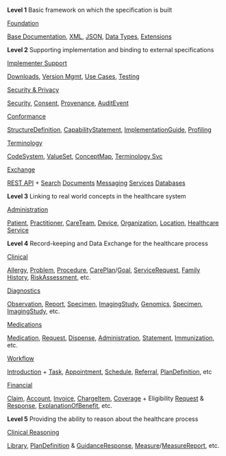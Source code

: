 **Level 1** Basic framework on which the specification is built

[<span>Foundation</span>](foundation-module.html)

<span> [Base Documentation](documentation.html), [XML](xml.html), [JSON](json.html), [Data Types](datatypes.html), [Extensions](extensibility.html)</span>

**Level 2** Supporting implementation and binding to external specifications

[<span>Implementer Support</span>](implsupport-module.html)

[Downloads](downloads.html),
[Version Mgmt](versioning.html),
[Use Cases](usecases.html),
[Testing](testing.html)

[<span>Security & Privacy</span>](secpriv-module.html)

[Security](security.html),
[Consent](consent.html),
[Provenance](provenance.html),
[AuditEvent](auditevent.html)

[<span>Conformance</span>](conformance-module.html)

[StructureDefinition](structuredefinition.html),
[CapabilityStatement](capabilitystatement.html),
[ImplementationGuide](implementationguide.html),
[Profiling](profiling.html)

[<span>Terminology</span>](terminology-module.html)

[CodeSystem](codesystem.html),
[ValueSet](valueset.html),
[ConceptMap](conceptmap.html),
[Terminology Svc](terminology-service.html)

[<span>Exchange</span>](exchange-module.html)

[REST API](http.html) + [Search](search.html)
[Documents](documents.html)
[Messaging](messaging.html)
[Services](services.html)
[Databases](storage.html)

**Level 3** Linking to real world concepts in the healthcare system

[<span>Administration</span>](administration-module.html)

<span> [Patient](patient.html), [Practitioner](practitioner.html), [CareTeam](careteam.html), [Device](device.html), [Organization](organization.html), [Location](location.html), [Healthcare Service](healthcareservice.html)</span>

**Level 4** Record-keeping and Data Exchange for the healthcare process

[<span>Clinical</span>](clinicalsummary-module.html)

[Allergy](allergyintolerance.html), [Problem](condition.html), [Procedure](procedure.html), [CarePlan](careplan.html)/[Goal](goal.html), [ServiceRequest](servicerequest.html), [Family History](familymemberhistory.html), [RiskAssessment](riskassessment.html), etc.

[<span>Diagnostics</span>](diagnostics-module.html)

[Observation](observation.html), [Report](diagnosticreport.html), [Specimen](specimen.html), [ImagingStudy](imagingstudy.html), [Genomics](genomics.html), [Specimen](specimen.html), [ImagingStudy](imagingstudy.html), etc.

[<span>Medications</span>](medications-module.html)

[Medication](medication.html),
[Request](medicationrequest.html), [Dispense](medicationdispense.html),
[Administration](medicationadministration.html),
[Statement](medicationstatement.html),
[Immunization](immunization.html), etc.

[<span>Workflow</span>](workflow-module.html)

[Introduction](workflow.html) + [Task](task.html), [Appointment](appointment.html), [Schedule](schedule.html), [Referral](servicerequest.html), [PlanDefinition](plandefinition.html), etc

[<span>Financial</span>](financial-module.html)

[Claim](claim.html), [Account](account.html),
[Invoice](invoice.html), [ChargeItem](chargeitem.html),
[Coverage](coverage.html) + Eligibility
[Request](coverageeligibilityrequest.html) & [Response](coverageeligibilityresponse.html), [ExplanationOfBenefit](explanationofbenefit.html), etc.

**Level 5** Providing the ability to reason about the healthcare process

[<span>Clinical Reasoning</span>](clinicalreasoning-module.html)

<span>[Library](library.html), [PlanDefinition](plandefinition.html) & [GuidanceResponse](guidanceresponse.html), [Measure](measure.html)/[MeasureReport](measurereport.html), etc.</span>
